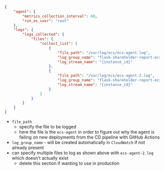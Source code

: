```json
{
    "agent": {
        "metrics_collection_interval": 60,
        "run_as_user": "root"
    },
    "logs": {
        "logs_collected": {
            "files": {
                "collect_list": [
                    {
                        "file_path": "/var/log/ecs/ecs-agent.log",
                        "log_group_name": "flask-shareholder-report-ecs-agent-log",
                        "log_stream_name": "{instance_id}"
                    },
                    {
                        "file_path": "/var/log/ecs/ecs-agent-2.log",
                        "log_group_name": "flask-shareholder-report-ecs-agent-log",
                        "log_stream_name": "{instance_id}"
                    }
                ]
            }
        }
    }
}
```

* `file_path`
  * specify the file to be logged
  * here the file is the `ecs-agent` in order to figure out why the agent is failing on new deployments from the CD pipeline with GitHub Actions
* `log_group_name` - will be created automatically in `CloudWatch` if not already present
* can specify multiple files to log as shown above with `ecs-agent-2.log` which doesn't actually exist
  * delete this section if wanting to use in production
